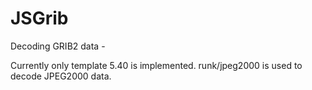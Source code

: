 # JSGrib
Decoding GRIB2 data - 

Currently only template 5.40 is implemented. 
runk/jpeg2000 is used to decode JPEG2000 data.
